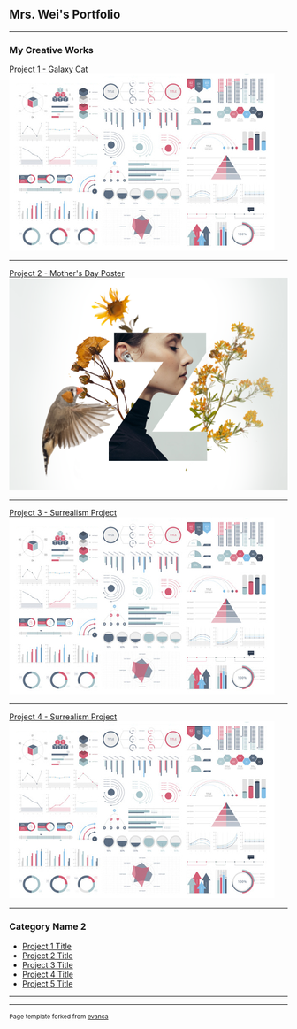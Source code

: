 <link rel="icon" href="images/favicon_portfolio.ico" type="image/x-icon" />

## Mrs. Wei's Portfolio

---

### My Creative Works 

[Project 1 - Galaxy Cat](/sample_page)
<img src="images/dummy_thumbnail.jpg?raw=true"/>

---
[Project 2 - Mother's Day Poster ](/pdf/sample_presentation.pdf)
<img src="images/ecard.png?raw=true"/>

---
[Project 3 - Surrealism Project](http://example.com/)
<img src="images/dummy_thumbnail.jpg?raw=true"/>

---

[Project 4 - Surrealism Project](http://example.com/)
<img src="images/dummy_thumbnail.jpg?raw=true"/>

---
### Category Name 2

- [Project 1 Title](http://example.com/)
- [Project 2 Title](http://example.com/)
- [Project 3 Title](http://example.com/)
- [Project 4 Title](http://example.com/)
- [Project 5 Title](http://example.com/)

---




---
<p style="font-size:11px">Page template forked from <a href="https://github.com/evanca/quick-portfolio">evanca</a></p>
<!-- Remove above link if you don't want to attibute -->
